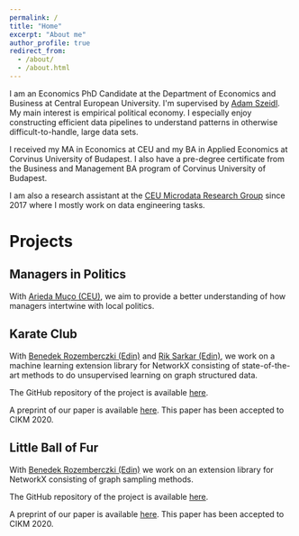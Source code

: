 ```yaml
---
permalink: /
title: "Home"
excerpt: "About me"
author_profile: true
redirect_from: 
  - /about/
  - /about.html
---
```


I am an Economics PhD Candidate at the Department of Economics and Business at Central European University. I'm supervised by [Adam Szeidl](http://www.personal.ceu.hu/staff/Adam_Szeidl/). My main interest is empirical political economy. I especially enjoy constructing efficient data pipelines to understand patterns in otherwise difficult-to-handle, large data sets. 

I received my MA in Economics at CEU and my BA in Applied Economics at Corvinus University of Budapest. I also have a pre-degree certificate from the Business and Management BA program of Corvinus University of Budapest.

I am also a research assistant at the [CEU Microdata Research Group](http://microdata.io) since 2017 where I mostly work on data engineering tasks.

Projects
======

Managers in Politics
-----
With [Arieda Muço (CEU)](https://sites.google.com/view/ariedamuco/home), we aim to provide a better understanding of how managers intertwine with local politics.

Karate Club
-----
With [Benedek Rozemberczki (Edin)](http://homepages.inf.ed.ac.uk/s1668259/#) and [Rik Sarkar (Edin)](https://homepages.inf.ed.ac.uk/rsarkar/), we work on a machine learning extension library for NetworkX consisting of state-of-the-art methods to do unsupervised learning on graph structured data. 

The GitHub repository of the project is available [here](https://github.com/benedekrozemberczki/karateclub).

A preprint of our paper is available [here](https://arxiv.org/abs/2003.04819).
This paper has been accepted to CIKM 2020.

Little Ball of Fur
-----
With [Benedek Rozemberczki (Edin)](http://homepages.inf.ed.ac.uk/s1668259/#) we work on an extension library for NetworkX consisting of graph sampling methods.

The GitHub repository of the project is available [here](https://github.com/benedekrozemberczki/littleballoffur).

A preprint of our paper is available [here](https://arxiv.org/abs/2006.04311).
This paper has been accepted to CIKM 2020.
